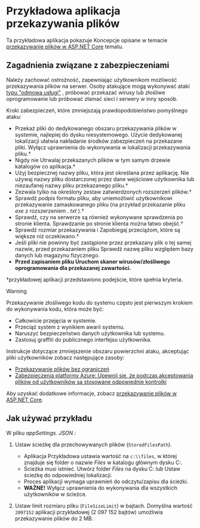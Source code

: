 # <a name="upload-files-sample-app"></a>Przykładowa aplikacja przekazywania plików

Ta przykładowa aplikacja pokazuje Koncepcje opisane w temacie [przekazywanie plików w ASP.NET Core](https://docs.microsoft.com/aspnet/core/mvc/models/file-uploads) tematu.

## <a name="security-considerations"></a>Zagadnienia związane z zabezpieczeniami

Należy zachować ostrożność, zapewniając użytkownikom możliwość przekazywania plików na serwer. Osoby atakujące mogą wykonywać ataki [typu "odmowa usługi"](/windows-hardware/drivers/ifs/denial-of-service) , próbować przekazać wirusy lub złośliwe oprogramowanie lub próbować złamać sieci i serwery w inny sposób.

Kroki zabezpieczeń, które zmniejszają prawdopodobieństwo pomyślnego ataku:

* Przekaż pliki do dedykowanego obszaru przekazywania plików w systemie, najlepiej do dysku niesystemowego. Użycie dedykowanej lokalizacji ułatwia nakładanie środków zabezpieczeń na przekazane pliki. Wyłącz uprawnienia do wykonywania w lokalizacji przekazywania pliku.&dagger;
* Nigdy nie Utrwalaj przekazanych plików w tym samym drzewie katalogów co aplikacja.&dagger;
* Użyj bezpiecznej nazwy pliku, która jest określana przez aplikację. Nie używaj nazwy pliku dostarczonej przez dane wejściowe użytkownika lub niezaufanej nazwy pliku przekazanego pliku.&dagger;
* Zezwala tylko na określony zestaw zatwierdzonych rozszerzeń plików.&dagger;
* Sprawdź podpis formatu pliku, aby uniemożliwić użytkownikowi przekazywanie zamaskowanego pliku (na przykład przekazanie pliku *exe* z rozszerzeniem *. txt* ).&dagger;
* Sprawdź, czy na serwerze są również wykonywane sprawdzenia po stronie klienta. Sprawdzanie po stronie klienta można łatwo obejść.&dagger;
* Sprawdź rozmiar przekazywania i Zapobiegaj przeciążom, które są większe niż oczekiwano.&dagger;
* Jeśli pliki nie powinny być zastąpione przez przekazany plik o tej samej nazwie, przed przekazaniem pliku Sprawdź nazwę pliku względem bazy danych lub magazynu fizycznego.
* **Przed zapisaniem pliku Uruchom skaner wirusów/złośliwego oprogramowania dla przekazanej zawartości.**

&dagger;przykładowej aplikacji przedstawiono podejście, które spełnia kryteria.

> [!WARNING]
> Przekazywanie złośliwego kodu do systemu często jest pierwszym krokiem do wykonywania kodu, która może być:
>
> * Całkowicie przejęcia w systemie.
> * Przeciąż system z wynikiem awarii systemu.
> * Naruszyć bezpieczeństwo danych użytkownika lub systemu.
> * Zastosuj graffiti do publicznego interfejsu użytkownika.
>
> Instrukcje dotyczące zmniejszenie obszaru powierzchni ataku, akceptując pliki użytkowników zobacz następujące zasoby:
>
> * [Przekazywanie plików bez ograniczeń](https://www.owasp.org/index.php/Unrestricted_File_Upload)
> * [Zabezpieczenia platformy Azure: Upewnij się, że podczas akceptowania plików od użytkowników są stosowane odpowiednie kontrolki](/azure/security/azure-security-threat-modeling-tool-input-validation#controls-users)

Aby uzyskać dodatkowe informacje, zobacz [przekazywanie plików w ASP.NET Core](https://docs.microsoft.com/aspnet/core/mvc/models/file-uploads).

## <a name="how-to-use-the-sample"></a>Jak używać przykładu

W pliku *appSettings. JSON* :

1. Ustaw ścieżkę dla przechowywanych plików (`StoredFilesPath`).

   * Aplikacja Przykładowa ustawia wartość na `c:\\files`, w której znajduje się folder o nazwie *Files* w katalogu głównym dysku C:.
   * Ścieżka musi istnieć. Utwórz folder *Files* na dysku C: lub Ustaw ścieżkę do odpowiedniej lokalizacji.
   * Proces aplikacji wymaga uprawnień do odczytu/zapisu dla ścieżki.
   * **WAŻNE!** Wyłącz uprawnienia do wykonywania dla wszystkich użytkowników w ścieżce.

1. Ustaw limit rozmiaru pliku (`FileSizeLimit`) w bajtach. Domyślna wartość `2097152` aplikacji przykładowej (2 097 152 bajtów) umożliwia przekazywanie plików do 2 MB.
